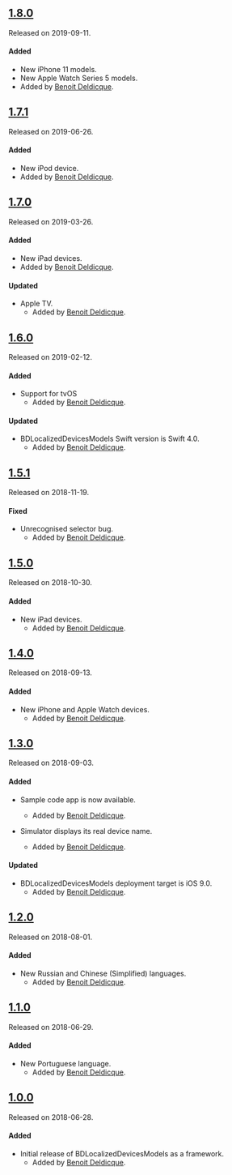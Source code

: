 ## [1.8.0](https://github.com/bixcorp/BDLocalizedDevicesModels/releases/tag/1.7.1)
Released on 2019-09-11.

#### Added
- New iPhone 11 models.
- New Apple Watch Series 5 models.
- Added by [Benoit Deldicque](https://github.com/bixcorp).

## [1.7.1](https://github.com/bixcorp/BDLocalizedDevicesModels/releases/tag/1.7.1)
Released on 2019-06-26.

#### Added
- New iPod device.
- Added by [Benoit Deldicque](https://github.com/bixcorp).

## [1.7.0](https://github.com/bixcorp/BDLocalizedDevicesModels/releases/tag/1.7.0)
Released on 2019-03-26.

#### Added
- New iPad devices.
- Added by [Benoit Deldicque](https://github.com/bixcorp).

#### Updated
- Apple TV.
    - Added by [Benoit Deldicque](https://github.com/bixcorp).

## [1.6.0](https://github.com/bixcorp/BDLocalizedDevicesModels/releases/tag/1.6.0)
Released on 2019-02-12.

#### Added
- Support for tvOS
    - Added by [Benoit Deldicque](https://github.com/bixcorp).

#### Updated
- BDLocalizedDevicesModels Swift version is Swift 4.0.
    - Added by [Benoit Deldicque](https://github.com/bixcorp).

## [1.5.1](https://github.com/bixcorp/BDLocalizedDevicesModels/releases/tag/1.5.1)
Released on 2018-11-19.

#### Fixed
- Unrecognised selector bug.
    - Added by [Benoit Deldicque](https://github.com/bixcorp).

## [1.5.0](https://github.com/bixcorp/BDLocalizedDevicesModels/releases/tag/1.5.0)
Released on 2018-10-30.

#### Added
- New iPad devices.
    - Added by [Benoit Deldicque](https://github.com/bixcorp).


## [1.4.0](https://github.com/bixcorp/BDLocalizedDevicesModels/releases/tag/1.4.0)
Released on 2018-09-13.

#### Added
- New iPhone and Apple Watch devices.
    - Added by [Benoit Deldicque](https://github.com/bixcorp).

## [1.3.0](https://github.com/bixcorp/BDLocalizedDevicesModels/releases/tag/1.3.0)
Released on 2018-09-03.

#### Added
- Sample code app is now available.
    - Added by [Benoit Deldicque](https://github.com/bixcorp).

- Simulator displays its real device name.
    - Added by [Benoit Deldicque](https://github.com/bixcorp).

#### Updated
- BDLocalizedDevicesModels deployment target is iOS 9.0.
    - Added by [Benoit Deldicque](https://github.com/bixcorp).

## [1.2.0](https://github.com/bixcorp/BDLocalizedDevicesModels/releases/tag/1.2.0)
Released on 2018-08-01.

#### Added
- New Russian and Chinese (Simplified) languages.
    - Added by [Benoit Deldicque](https://github.com/bixcorp).

## [1.1.0](https://github.com/bixcorp/BDLocalizedDevicesModels/releases/tag/1.1.0)
Released on 2018-06-29.

#### Added
- New Portuguese language.
    - Added by [Benoit Deldicque](https://github.com/bixcorp).

## [1.0.0](https://github.com/bixcorp/BDLocalizedDevicesModels/releases/tag/1.0.0)
Released on 2018-06-28.

#### Added
- Initial release of BDLocalizedDevicesModels as a framework.
    - Added by [Benoit Deldicque](https://github.com/bixcorp).
